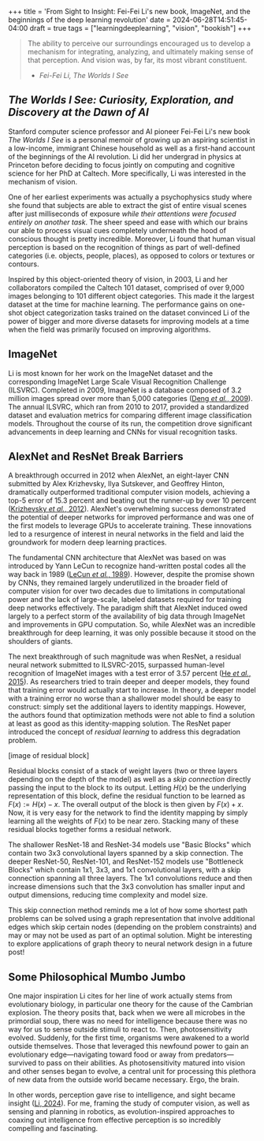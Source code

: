+++
title = 'From Sight to Insight: Fei-Fei Li's new book, ImageNet, and the beginnings of the deep learning revolution'
date = 2024-06-28T14:51:45-04:00
draft = true
tags = ["learningdeeplearning", "vision", "bookish"]
+++

> The ability to perceive our surroundings encouraged us to develop a mechanism for integrating, analyzing, and ultimately making sense of that perception. And vision was, by far, its most vibrant constituent. 
> 
> - *Fei-Fei Li, The Worlds I See*

## *The Worlds I See: Curiosity, Exploration, and Discovery at the Dawn of AI*

Stanford computer science professor and AI pioneer Fei-Fei Li's new book *The Worlds I See* is a personal memoir of growing up an aspiring scientist in a low-income, immigrant Chinese household as well as a first-hand account of the beginnings of the AI revolution. Li did her undergrad in physics at Princeton before deciding to focus jointly on computing and cognitive science for her PhD at Caltech. More specifically, Li was interested in the mechanism of vision. 

One of her earliest experiments was actually a psychophysics study where she found that subjects are able to extract the gist of entire visual scenes after just milliseconds of exposure *while their attentions were focused entirely on another task*. The sheer speed and ease with which our brains our able to process visual cues completely underneath the hood of conscious thought is pretty incredible. Moreover, Li found that human visual perception is based on the recognition of things as part of well-defined categories (i.e. objects, people, places), as opposed to colors or textures or contours.

Inspired by this object-oriented theory of vision, in 2003, Li and her collaborators compiled the Caltech 101 dataset, comprised of over 9,000 images belonging to 101 different object categories. This made it the largest dataset at the time for machine learning. The performance gains on one-shot object categorization tasks trained on the dataset convinced Li of the power of bigger and more diverse datasets for improving models at a time when the field was primarily focused on improving algorithms. 

## ImageNet

Li is most known for her work on the ImageNet dataset and the corresponding ImageNet Large Scale Visual Recognition Challenge (ILSVRC). Completed in 2009, ImageNet is a database composed of 3.2 million images spread over more than 5,000 categories ([Deng *et al.*, 2009](https://image-net.org/static_files/papers/imagenet_cvpr09.pdf)). The annual ILSVRC, which ran from 2010 to 2017, provided a standardized dataset and evaluation metrics for comparing different image classification models. Throughout the course of its run, the competition drove significant advancements in deep learning and CNNs for visual recognition tasks.

## AlexNet and ResNet Break Barriers

A breakthrough occurred in 2012 when AlexNet, an eight-layer CNN submitted by Alex Krizhevsky, Ilya Sutskever, and Geoffrey Hinton, dramatically outperformed traditional computer vision models, achieving a top-5 error of 15.3 percent and beating out the runner-up by over 10 percent ([Krizhevsky *et al.*, 2012](https://proceedings.neurips.cc/paper_files/paper/2012/file/c399862d3b9d6b76c8436e924a68c45b-Paper.pdf)). AlexNet's overwhelming success demonstrated the potential of deeper networks for improved performance and was one of the first models to leverage GPUs to accelerate training. These innovations led to a resurgence of interest in neural networks in the field and laid the groundwork for modern deep learning practices. 

The fundamental CNN architecture that AlexNet was based on was introduced by Yann LeCun to recognize hand-written postal codes all the way back in 1989 ([LeCun *et al.*, 1989](http://yann.lecun.com/exdb/publis/pdf/lecun-89e.pdf)). However, despite the promise shown by CNNs, they remained largely underutilized in the broader field of computer vision for over two decades due to limitations in computational power and the lack of large-scale, labeled datasets required for training deep networks effectively. The paradigm shift that AlexNet induced owed largely to a perfect storm of the availability of big data through ImageNet and improvements in GPU computation. So, while AlexNet was an incredible breakthrough for deep learning, it was only possible because it stood on the shoulders of giants.

The next breakthrough of such magnitude was when ResNet, a residual neural network submitted to ILSVRC-2015, surpassed human-level recognition of ImageNet images with a test error of 3.57 percent ([He *et al.*, 2015](https://arxiv.org/pdf/1512.03385)). As researchers tried to train deeper and deeper models, they found that training error would actually start to increase. In theory, a deeper model with a training error no worse than a shallower model should be easy to construct: simply set the additional layers to identity mappings. However, the authors found that optimization methods were not able to find a solution at least as good as this identity-mapping solution. The ResNet paper introduced the concept of *residual learning* to address this degradation problem.

[image of residual block]

Residual blocks consist of a stack of weight layers (two or three layers depending on the depth of the model) as well as a *skip connection* directly passing the input to the block to its output. Letting $H(x)$ be the underlying representation of this block, define the residual function to be learned as $F(x) := H(x)-x$. The overall output of the block is then given by $F(x) + x$. Now, it is very easy for the network to find the identity mapping by simply learning all the weights of $F(x)$ to be near zero. Stacking many of these residual blocks together forms a residual network. 

The shallower ResNet-18 and ResNet-34 models use "Basic Blocks" which contain two 3x3 convolutional layers spanned by a skip connection. The deeper ResNet-50, ResNet-101, and ResNet-152 models use "Bottleneck Blocks" which contain 1x1, 3x3, and 1x1 convolutional layers, with a skip connection spanning all three layers. The 1x1 convolutions reduce and then increase dimensions such that the 3x3 convolution has smaller input and output dimensions, reducing time complexity and model size. 

This skip connection method reminds me a lot of how some shortest path problems can be solved using a graph representation that involve additional edges which skip certain nodes (depending on the problem constraints) and may or may not be used as part of an optimal solution. Might be interesting to explore applications of graph theory to neural network design in a future post!

## Some Philosophical Mumbo Jumbo

One major inspiration Li cites for her line of work actually stems from evolutionary biology, in particular one theory for the cause of the Cambrian explosion. The theory posits that, back when we were all microbes in the primordial soup, there was no need for intelligence because there was no way for us to sense outside stimuli to react to. Then, photosensitivity evolved. Suddenly, for the first time, organisms were awakened to a world outside themselves. Those that leveraged this newfound power to gain an evolutionary edge—navigating toward food or away from predators—survived to pass on their abilities. As photosensitivity matured into vision and other senses began to evolve, a central unit for processing this plethora of new data from the outside world became necessary. Ergo, the brain. 

In other words, perception gave rise to intelligence, and sight became insight ([Li, 2024](https://www.ted.com/talks/fei_fei_li_with_spatial_intelligence_ai_will_understand_the_real_world?utm_campaign=tedspread&utm_medium=referral&utm_source=tedcomshare)). For me, framing the study of computer vision, as well as sensing and planning in robotics, as evolution-inspired approaches to coaxing out intelligence from effective perception is so incredibly compelling and fascinating.